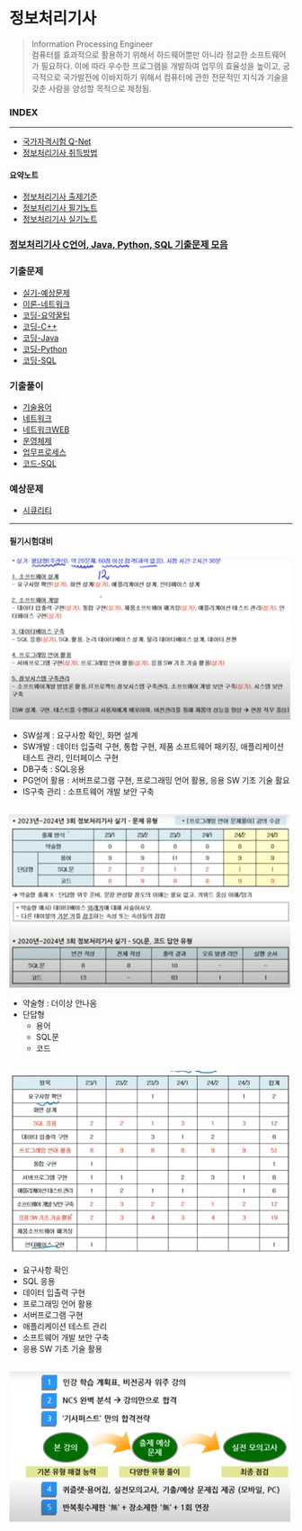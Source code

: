 # 정보처리기사
> Information Processing Engineer <br/>
> 컴퓨터를 효과적으로 활용하기 위해서 하드웨어뿐만 아니라 정교한 소프트웨어가 필요하다. 이에 따라 우수한 프로그램을 개발하여 업무의 효율성을 높이고, 궁극적으로 국가발전에 이바지하기 위해서 컴퓨터에 관한 전문적인 지식과 기술을 갖춘 사람을 양성할 목적으로 제정됨.



### INDEX
---
- [국가자격시험 Q-Net  ][link-q-net]
- [정보처리기사 취득방법][link-intro]


#### 요약노트
- [정보처리기사 출제기준](./docu/정보처리기사%20출제기준(2020.1.1.~2022.12.31).hwp)
- [정보처리기사 필기노트](./docu/정보처리기사_01_필기(요약).pdf)
- [정보처리기사 실기노트](./docu/정보처리기사_02_실기(요약).pdf)

[link-q-net  ]: https://www.q-net.or.kr/
[link-intro  ]: ./introduction.md

### [정보처리기사 C언어, Java, Python, SQL 기출문제 모음](https://complainrevolutionist.tistory.com/38)

### 기출문제
- [실기-예상문제](https://complainrevolutionist.tistory.com/category/정보처리기사/예상문제)
- [이론-네트워크](https://complainrevolutionist.tistory.com/36)
- [코딩-요약꿀팁](https://complainrevolutionist.tistory.com/category/정보처리기사/정처기%20코딩%20꿀팁)
- [코딩-C++](https://complainrevolutionist.tistory.com/category/C)
- [코딩-Java](https://complainrevolutionist.tistory.com/category/Java)
- [코딩-Python](https://complainrevolutionist.tistory.com/category/Python)
- [코딩-SQL](https://complainrevolutionist.tistory.com/category/%EC%98%A4%EB%9D%BC%ED%81%B4%20SQL)

### 기출풀이
- [기술용어](./기출풀이/IPE_필기_기술용어.md)
- [네트워크](./기출풀이/IPE_필기_네트워크.md)
- [네트워크WEB](./기출풀이/IPE_필기_네트워크_WEB.md)
- [운영체제](./기출풀이/IPE_필기_운영체제.md)
- [업무프로세스](./기출풀이/IPE_필기_업무프로세스.md)
- [코드-SQL](./기출풀이/IPE_필기_코드문제_SQL.md)

### 예상문제
- [시큐리티](./예상문제/IPE_예상_시큐리티.md)


---

#### 필기시험대비

<img src="./images/실기시험대비_01.png" width="500px">

- SW설계 : 요구사항 확인, 화면 설계
- SW개발 : 데이터 입출력 구현, 통합 구현, 제품 소프트웨어 패키징, 애플리케이션 테스트 관리, 인터페이스 구현
- DB구축 : SQL응용
- PG언어 활용 : 서버프로그램 구현, 프로그래밍 언어 활용, 응용 SW 기초 기술 활요
- IS구축 관리 : 소프트웨어 개발 보안 구축
<br/>

<img src="./images/실기시험대비_02.png" width="500px">

- 약술형 : 더이상 안나옴
- 단답형
  - 용어
  - SQL문
  - 코드 
<br/>

<img src="./images/실기시험대비_03.png" width="500px">

- 요구사항 확인
- SQL 응용
- 데이터 입출력 구현
- 프로그래밍 언어 활용
- 서버프로그램 구현
- 애플리케이션 테스트 관리
- 소프트웨어 개발 보안 구축 
- 응용 SW 기초 기술 활용
<br/>

<img src="./images/실기시험대비_04.png" width="500px">
<br/>

